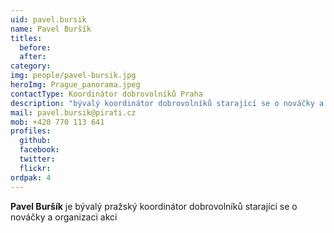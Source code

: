 ```yaml
---
uid: pavel.bursik
name: Pavel Buršík
titles:
  before: 
  after:
category: 
img: people/pavel-bursik.jpg
heroImg: Prague_panorama.jpeg
contactType: Koordinátor dobrovolníků Praha
description: "bývalý koordinátor dobrovolníků starající se o nováčky a organizaci akcí."
mail: pavel.bursik@pirati.cz
mob: +420 770 113 641
profiles:
  github:       
  facebook: 
  twitter: 		  
  flickr:		  
ordpak: 4
---
```


**Pavel Buršík** je bývalý pražský koordinátor dobrovolníků starající se o nováčky a organizaci akcí



